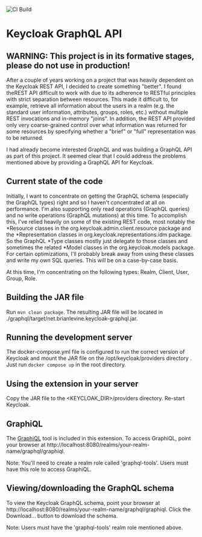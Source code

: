 ![CI Build](https://github.com/blevine/keycloak-graphql/actions/workflows/maven.yml/badge.svg?cache-control=no-cache)
# Keycloak GraphQL API

## WARNING: This project is in its formative stages, please do not use in production!

After a couple of years working on a project that was heavily dependent on the Keycloak REST API, I decided
to create something "better". I found theREST API difficult to work with due to its adherence to
RESTful principles with strict separation between resources. This made it difficult to, for example, 
retrieve all information about the users in a realm (e.g. the standard user information, attributes,
groups, roles, etc.) without multiple REST invocations and in-memory "joins". In addition, the REST API
provided only very coarse-grained control over what information was returned for some resources by
specifying whether a "brief" or "full" representation was to be returned.

I had already become interested GraphQL and was building a GraphQL API as part of this project. It seemed
clear that I could address the problems mentioned above by providing a GraphQL API for Keycloak.


## Current state of the code
Initially, I want to concentrate on getting the GraphQL schema (especially the GraphQL types) right and
so I haven't concentrated at all on performance. I'm also supporting only read operations
(GraphQL queries) and no write operations (GraphQL mutations) at this time. To accomplish this, I've relied heavily
on some of the existing REST code, most notably the *Resource classes in the org.keycloak.admin.client.resource
package and the *Representation classes in org.keycloak.representations.idm package. So the GraphQL *Type classes
mostly just delegate to those classes and sometimes the related *Model classes in the org.keycloak.models package. For
certain optimizations, I'll probably break away from using these classes and write my own SQL queries. This will be on
a case-by-case basis.

At this time, I'm concentrating on the following types: Realm, Client, User, Group, Role.

## Building the JAR file
Run `mvn clean package`. The resulting JAR file will be located in ./graphql/target/net.brianlevine.keycloak-graphql.jar.

## Running the development server
The docker-compose.yml file is configured to run the correct version of Keycloak and mount the JAR file on the
/opt/keycloak/providers directory .  Just run `docker compose up` in the root directory.

## Using the extension in your server
Copy the JAR file to the <KEYCLOAK_DIR>/providers directory. Re-start Keycloak.

## GraphiQL
The [GraphiQL](https://github.com/graphql/graphiql) tool is included in this extension. To access GraphiQL, point your
browser at http://localhost:8080/realms/your-realm-name/graphql/graphiql.

Note: You'll need to create a realm role called 'graphql-tools'. Users must have this role to access GraphiQL.

## Viewing/downloading the GraphQL schema
To view the Keycloak GraphQL schema, point your browser at http://localhost:8080/realms/your-realm-name/graphql/graphiql.
Click the Download... button to download the schema.

Note: Users must have the 'graphql-tools' realm role mentioned above.


